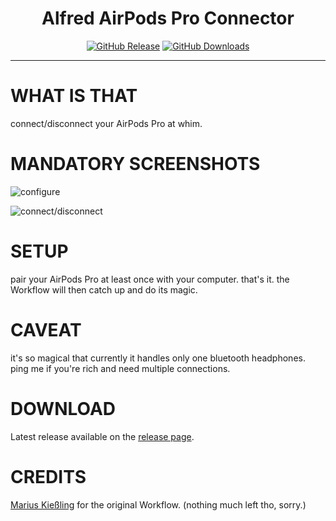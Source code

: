 <h1 align="center">Alfred AirPods Pro Connector</h1>

<p align="center">
<a href="https://github.com/godbout/alfred-airpods-connector/releases/latest"><img src="https://img.shields.io/github/release/godbout/alfred-airpods-connector.svg?style=flat" alt="GitHub Release"></a>
<a href="https://github.com/godbout/alfred-airpods-connector/releases"><img src="https://img.shields.io/github/downloads/godbout/alfred-airpods-connector/total.svg?style=flat" alt="GitHub Downloads"></a>
</p>

---

# WHAT IS THAT

connect/disconnect your AirPods Pro at whim.

# MANDATORY SCREENSHOTS

![configure](https://raw.githubusercontent.com/godbout/alfred-airpods-connector/media/airpodspro-configure.gif "configure")

![connect/disconnect](https://raw.githubusercontent.com/godbout/alfred-airpods-connector/media/airpodspro-connect-disconnect.gif "connect/disconnect")

# SETUP

pair your AirPods Pro at least once with your computer. that's it. the Workflow will then catch up and do its magic.

# CAVEAT

it's so magical that currently it handles only one bluetooth headphones. ping me if you're rich and need multiple connections.

# DOWNLOAD

Latest release available on the [release page](https://github.com/godbout/alfred-airpods-connector/releases).

# CREDITS

[Marius Kießling](https://github.com/mariuskiessling) for the original Workflow. (nothing much left tho, sorry.)

